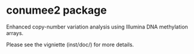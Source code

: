 conumee2 package
================

Enhanced copy-number variation analysis using Illumina DNA methylation arrays.

Please see the vigniette (inst/doc/) for more details.
